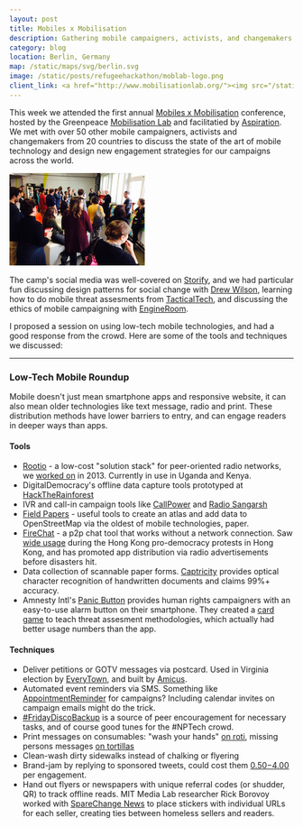 ```yaml
---
layout: post
title: Mobiles x Mobilisation
description: Gathering mobile campaigners, activists, and changemakers in Berlin
category: blog
location: Berlin, Germany
map: /static/maps/svg/berlin.svg
image: /static/posts/refugeehackathon/moblab-logo.png
client_link: <a href="http://www.mobilisationlab.org/"><img src="/static/posts/refugeehackathon/moblab-logo.png" alt="Mobilisation Lab"></a>
---
```


This week we attended the first annual [Mobiles x Mobilisation](http://www.mobilisationlab.org/mobiles-x-mobilisation/) conference, hosted by the Greenpeace [Mobilisation Lab](http://www.mobilisationlab.org) and facilitatied by [Aspiration](https://aspirationtech.org/). We met with over 50 other mobile campaigners, activists and changemakers from 20 countries to discuss the state of the art of mobile technology and design new engagement strategies for our campaigns across the world.

<div class="thumb inline third right">
<a href="https://twitter.com/aspirationtech/status/659741411714158592"><img src="/static/posts/refugeehackathon/mxm-nextsteps.jpg" alt="#MobXBerlin next steps"></a>
</div>

The camp's social media was well-covered on [Storify](https://storify.com/MobilisationLab/mobiles-x-mobilisation), and we had particular fun discussing design patterns for social change with [Drew Wilson](https://drewrwilson.com), learning how to do mobile threat assesments from [TacticalTech](https://tacticaltech.org), and discussing the ethics of mobile campaigning with [EngineRoom](https://www.theengineroom.org).


I proposed a session on using low-tech mobile technologies, and had a good response from the crowd. Here are some of the tools and techniques we discussed:

----

### Low-Tech Mobile Roundup ###

Mobile doesn't just mean smartphone apps and responsive website, it can also mean older technologies like text message, radio and print. These distribution methods have lower barriers to entry, and can engage readers in deeper ways than apps.

#### Tools ####

* [Rootio](http://rootio.org) - a low-cost "solution stack" for peer-oriented radio networks, we [worked on](/mission/rootio/) in 2013. Currently in use in Uganda and Kenya.
* DigitalDemocracy's offline data capture tools prototyped at [HackTheRainforest](/mission/hacktherainforest/)
* IVR and call-in campaign tools like [CallPower](/mission/callpower/) and [Radio Sangarsh](http://www.radiosangharsh.org)
* [Field Papers](http://fieldpapers.org) - useful tools to create an atlas and add data to OpenStreetMap via the oldest of mobile technologies, paper.
* [FireChat](http://opengarden.com/about-firechat) - a p2p chat tool that works without a network connection. Saw [wide usage](http://www.nytimes.com/2014/10/06/technology/hong-kong-protests-propel-a-phone-to-phone-app-.html) during the Hong Kong pro-democracy protests in Hong Kong, and has promoted app distribution via radio advertisements before disasters hit.
* Data collection of scannable paper forms. [Captricity](http://captricity.org/) provides optical character recognition of handwritten documents and claims 99%+ accuracy.
* Amnesty Intl's [Panic Button](https://panicbutton.io) provides human rights campaigners with an easy-to-use alarm button on their smartphone. They created a [card game](http://the-engine-room.github.io/PACT-kit/) to teach threat assesment methodologies, which actually had better usage numbers than the app.

#### Techniques ####

* Deliver petitions or GOTV messages via postcard. Used in Virginia election by [EveryTown](https://postcardslogin.everytown.org/), and built by [Amicus](http://amicushq.com).
* Automated event reminders via SMS. Something like [AppointmentReminder](https://www.appointmentreminder.org/) for campaigns? Including calendar invites on campaign emails might do the trick.
* [\#FridayDiscoBackup](https://twitter.com/FriDiscoBackup) is a source of peer encouragement for necessary tasks, and of course good tunes for the #NPTech crowd.
* Print messages on consumables: "wash your hands" [on roti](http://articles.economictimes.indiatimes.com/2013-02-08/news/36994106_1_kumbh-mela-lifebuoy-rotis), missing persons messages [on tortillas](http://www.huffingtonpost.com/2012/11/13/mexico-missing-people-tortilla_n_2124314.html)
* Clean-wash dirty sidewalks instead of chalking or flyering
* Brand-jam by replying to sponsored tweets, could cost them [$0.50-$4.00](http://www.pennapowers.com/how-much-do-ads-on-twitter-cost/) per engagement.
* Hand out flyers or newspapers with unique referral codes (or shudder, QR) to track offline reads. MIT Media Lab researcher Rick Borovoy worked with [SpareChange News](http://www.sparechangenews.net) to place stickers with individual URLs for each seller, creating ties between homeless sellers and readers.

